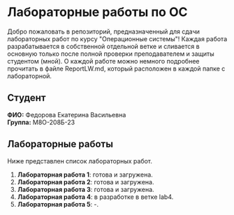 # Лабораторные работы по ОС

Добро пожаловать в репозиторий, предназначенный для сдачи лабораторных работ по курсу "Операционные системы"! Каждая работа разрабатывается в собственной отдельной ветке и сливается в основную только после полной проверки преподавателем и защиты студентом (мной). О каждой работе можно немного подробнее прочитать в файле ReportLW.md, который расположен в каждой папке с лабораторной.


## Студент

**ФИО:** Федорова Екатерина Васильевна  
**Группа:** М8О-208Б-23


## Лабораторные работы

Ниже представлен список лабораторных работ.

1. **Лабораторная работа 1**: готова и загружена.
2. **Лабораторная работа 2**: готова и загружена.
3. **Лабораторная работа 3**: готова и загружена.
4. **Лабораторная работа 4**: в разработке в ветке lab4.
5. **Лабораторная работа 5**: -.